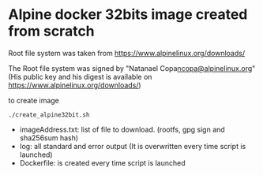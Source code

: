 # Alpine docker 32bits image created from scratch

Root file system was taken from https://www.alpinelinux.org/downloads/

The Root file system was signed by "Natanael Copa<ncopa@alpinelinux.org>"
(His public key and his digest is available on https://www.alpinelinux.org/downloads/)

to create image

```
./create_alpine32bit.sh
```
- imageAddress.txt: list of file to download. (rootfs, gpg sign and sha256sum hash)
- log: all standard and error output (It is overwritten every time script is launched)
- Dockerfile: is created every time script is launched
